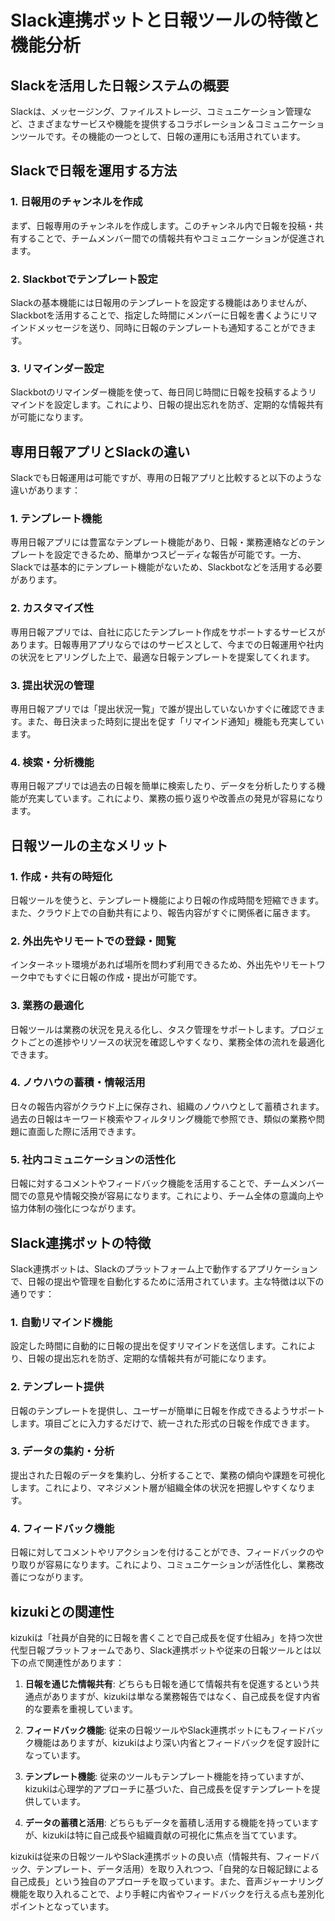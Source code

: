 # Slack連携ボットと日報ツールの特徴と機能分析

## Slackを活用した日報システムの概要

Slackは、メッセージング、ファイルストレージ、コミュニケーション管理など、さまざまなサービスや機能を提供するコラボレーション＆コミュニケーションツールです。その機能の一つとして、日報の運用にも活用されています。

## Slackで日報を運用する方法

### 1. 日報用のチャンネルを作成
まず、日報専用のチャンネルを作成します。このチャンネル内で日報を投稿・共有することで、チームメンバー間での情報共有やコミュニケーションが促進されます。

### 2. Slackbotでテンプレート設定
Slackの基本機能には日報用のテンプレートを設定する機能はありませんが、Slackbotを活用することで、指定した時間にメンバーに日報を書くようにリマインドメッセージを送り、同時に日報のテンプレートも通知することができます。

### 3. リマインダー設定
Slackbotのリマインダー機能を使って、毎日同じ時間に日報を投稿するようリマインドを設定します。これにより、日報の提出忘れを防ぎ、定期的な情報共有が可能になります。

## 専用日報アプリとSlackの違い

Slackでも日報運用は可能ですが、専用の日報アプリと比較すると以下のような違いがあります：

### 1. テンプレート機能
専用日報アプリには豊富なテンプレート機能があり、日報・業務連絡などのテンプレートを設定できるため、簡単かつスピーディな報告が可能です。一方、Slackでは基本的にテンプレート機能がないため、Slackbotなどを活用する必要があります。

### 2. カスタマイズ性
専用日報アプリでは、自社に応じたテンプレート作成をサポートするサービスがあります。日報専用アプリならではのサービスとして、今までの日報運用や社内の状況をヒアリングした上で、最適な日報テンプレートを提案してくれます。

### 3. 提出状況の管理
専用日報アプリでは「提出状況一覧」で誰が提出していないかすぐに確認できます。また、毎日決まった時刻に提出を促す「リマインド通知」機能も充実しています。

### 4. 検索・分析機能
専用日報アプリでは過去の日報を簡単に検索したり、データを分析したりする機能が充実しています。これにより、業務の振り返りや改善点の発見が容易になります。

## 日報ツールの主なメリット

### 1. 作成・共有の時短化
日報ツールを使うと、テンプレート機能により日報の作成時間を短縮できます。また、クラウド上での自動共有により、報告内容がすぐに関係者に届きます。

### 2. 外出先やリモートでの登録・閲覧
インターネット環境があれば場所を問わず利用できるため、外出先やリモートワーク中でもすぐに日報の作成・提出が可能です。

### 3. 業務の最適化
日報ツールは業務の状況を見える化し、タスク管理をサポートします。プロジェクトごとの進捗やリソースの状況を確認しやすくなり、業務全体の流れを最適化できます。

### 4. ノウハウの蓄積・情報活用
日々の報告内容がクラウド上に保存され、組織のノウハウとして蓄積されます。過去の日報はキーワード検索やフィルタリング機能で参照でき、類似の業務や問題に直面した際に活用できます。

### 5. 社内コミュニケーションの活性化
日報に対するコメントやフィードバック機能を活用することで、チームメンバー間での意見や情報交換が容易になります。これにより、チーム全体の意識向上や協力体制の強化につながります。

## Slack連携ボットの特徴

Slack連携ボットは、Slackのプラットフォーム上で動作するアプリケーションで、日報の提出や管理を自動化するために活用されています。主な特徴は以下の通りです：

### 1. 自動リマインド機能
設定した時間に自動的に日報の提出を促すリマインドを送信します。これにより、日報の提出忘れを防ぎ、定期的な情報共有が可能になります。

### 2. テンプレート提供
日報のテンプレートを提供し、ユーザーが簡単に日報を作成できるようサポートします。項目ごとに入力するだけで、統一された形式の日報を作成できます。

### 3. データの集約・分析
提出された日報のデータを集約し、分析することで、業務の傾向や課題を可視化します。これにより、マネジメント層が組織全体の状況を把握しやすくなります。

### 4. フィードバック機能
日報に対してコメントやリアクションを付けることができ、フィードバックのやり取りが容易になります。これにより、コミュニケーションが活性化し、業務改善につながります。

## kizukiとの関連性

kizukiは「社員が自発的に日報を書くことで自己成長を促す仕組み」を持つ次世代型日報プラットフォームであり、Slack連携ボットや従来の日報ツールとは以下の点で関連性があります：

1. **日報を通じた情報共有**: どちらも日報を通じて情報共有を促進するという共通点がありますが、kizukiは単なる業務報告ではなく、自己成長を促す内省的な要素を重視しています。

2. **フィードバック機能**: 従来の日報ツールやSlack連携ボットにもフィードバック機能はありますが、kizukiはより深い内省とフィードバックを促す設計になっています。

3. **テンプレート機能**: 従来のツールもテンプレート機能を持っていますが、kizukiは心理学的アプローチに基づいた、自己成長を促すテンプレートを提供しています。

4. **データの蓄積と活用**: どちらもデータを蓄積し活用する機能を持っていますが、kizukiは特に自己成長や組織貢献の可視化に焦点を当てています。

kizukiは従来の日報ツールやSlack連携ボットの良い点（情報共有、フィードバック、テンプレート、データ活用）を取り入れつつ、「自発的な日報記録による自己成長」という独自のアプローチを取っています。また、音声ジャーナリング機能を取り入れることで、より手軽に内省やフィードバックを行える点も差別化ポイントとなっています。
